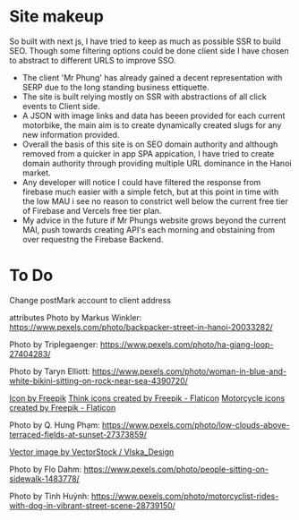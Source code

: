 # Site makeup
So built with next js, I have tried to keep as much as possible SSR to build SEO.
Though some filtering options could be done client side I have chosen to abstract to different URLS to improve SSO.
- The client 'Mr Phung' has already gained a decent representation with SERP due to the long standing business ettiquette.
- The site is built relying mostly on SSR with abstractions of all click events to Client side.
- A JSON with image links and data has beeen provided for each current motorbike, the main aim is to create dynamically created slugs for any new information provided.
- Overall the basis of this site is on SEO domain authority and although removed from a quicker in app SPA appication, I have tried to create domain authority through providing multiple URL dominance in the Hanoi market.
- Any developer will notice I could have filtered the response from firebase much easier with a simple fetch, but at this point in time with the low MAU i see no reason to constrict well below the current free tier of Firebase and Vercels free tier plan.
- My advice in the future if Mr Phungs website grows beyond the current MAI, push towards creating API's each morning and obstaining from over requestng the Firebase Backend.


# To Do
Change postMark account to client address

attributes
Photo by Markus Winkler: https://www.pexels.com/photo/backpacker-street-in-hanoi-20033282/

Photo by Triplegaenger: https://www.pexels.com/photo/ha-giang-loop-27404283/

Photo by Taryn Elliott: https://www.pexels.com/photo/woman-in-blue-and-white-bikini-sitting-on-rock-near-sea-4390720/

<a href="https://www.freepik.com/icons/camera">Icon by Freepik</a>
<a href="https://www.flaticon.com/free-icons/think" title="think icons">Think icons created by Freepik - Flaticon</a>
<a href="https://www.flaticon.com/free-icons/motorcycle" title="motorcycle icons">Motorcycle icons created by Freepik - Flaticon</a>

Photo by Q. Hưng Phạm: https://www.pexels.com/photo/low-clouds-above-terraced-fields-at-sunset-27373859/

<a href="https://www.vectorstock.com/royalty-free-vector/good-job-vector-47223651">Vector image by VectorStock / Vlska_Design</a>

Photo by Flo Dahm: https://www.pexels.com/photo/people-sitting-on-sidewalk-1483778/

Photo by Tình Huỳnh: https://www.pexels.com/photo/motorcyclist-rides-with-dog-in-vibrant-street-scene-28739150/